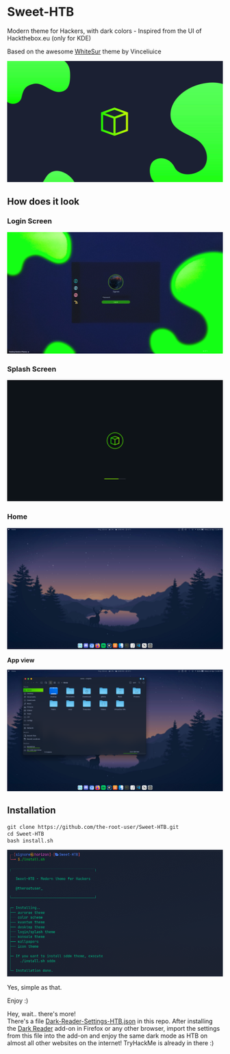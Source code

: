 
# Sweet-HTB

Modern theme for Hackers, with dark colors - Inspired from the UI of Hackthebox.eu (only for KDE)

Based on the awesome [WhiteSur](https://github.com/vinceliuice/WhiteSur-kde) theme by Vinceliuice

![Cover](wallpapers/Sweet-Wallpapers/Sweet-HTB.png)

## How does it look

### Login Screen
![Login Screen](sddm/Sweet-HTB/Preview.png)

<!-- ### Lock Sceen
![Lock Screen](lockscreen.png) -->

### Splash Screen
![Splash Screen](look-and-feel/Sweet-HTB/contents/previews/splash.png)

### Home
![Default Wallpaper](looks.png)

**App view**

![Dolphin AppView](looks1.png)

## Installation

```shell
git clone https://github.com/the-root-user/Sweet-HTB.git
cd Sweet-HTB
bash install.sh
```
![Installation](install.png)

Yes, simple as that.

Enjoy :)

Hey, wait.. there's more!<br>
There's a file [Dark-Reader-Settings-HTB.json](Dark-Reader-Settings-HTB.json) in this repo. After installing the [Dark Reader](https://addons.mozilla.org/en-US/firefox/addon/darkreader/) add-on in Firefox or any other browser, import the settings from this file into the add-on and enjoy the same dark mode as HTB on almost all other websites on the internet! TryHackMe is already in there :)